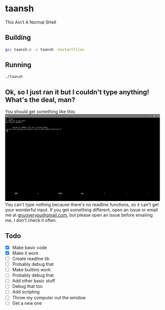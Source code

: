 # taansh
This Ain't A Normal SHell
## Building
```sh
gcc taansh.c -o taansh -nostartfiles
```
## Running
```sh
./taansh
```
## Ok, so I just ran it but I couldn't type anything! What's the deal, man?
You should get something like this:
![screenshot](screenshot.png)
You can't type nothing because there's no readline functions, so it can't get your wonderful input. If you get something different, open an issue or email me at gnuoveryou@gmail.com, but please open an issue before emailing me, I don't check it often.
## Todo
- [x] Make basic code
- [x] Make it work
- [ ] Create readline lib
- [ ] Probably debug that
- [ ] Make builtins work
- [ ] Probably debug that
- [ ] Add other basic stuff
- [ ] Debug that too
- [ ] Add scripting
- [ ] Throw my computer out the window
- [ ] Get a new one
